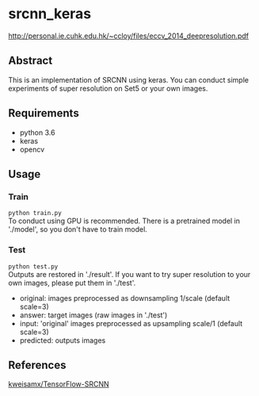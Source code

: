 # srcnn_keras
http://personal.ie.cuhk.edu.hk/~ccloy/files/eccv_2014_deepresolution.pdf
## Abstract
This is an implementation of SRCNN using keras. You can conduct simple experiments of super resolution on Set5 or your own images.
## Requirements
- python 3.6
- keras
- opencv
## Usage
### Train
`python train.py`  
To conduct using GPU is recommended. There is a pretrained model in './model', so you don't have to train model.
### Test
`python test.py`  
Outputs are restored in './result'. If you want to try super resolution to your own images, please put them in './test'.
- original: images preprocessed as downsampling 1/scale (default scale=3)  
- answer: target images (raw images in './test')
- input: 'original' images preprocessed as upsampling scale/1 (default scale=3)
- predicted: outputs images
## References
[kweisamx/TensorFlow-SRCNN](https://github.com/kweisamx/TensorFlow-SRCNN)
